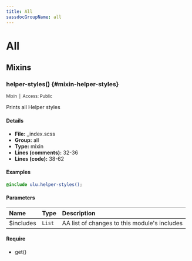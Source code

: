 ```yaml
---
title: All
sassdocGroupName: all
---
```



# All





## Mixins




###  helper-styles() {#mixin-helper-styles} 

<small>Mixin&ensp;|&ensp;Access: Public</small>

  

Prints all Helper styles
    
    

#### Details

- **File:** _index.scss
- **Group:** all
- **Type:** mixin
- **Lines (comments):** 32-36
- **Lines (code):** 38-62
    
    

#### Examples

      


``` scss
@include ulu.helper-styles();
```
  

      

#### Parameters


|Name|Type|Description|
|:--|:--|:--|
|$includes|`List`|AA list of changes to this module's includes|

    

#### Require

- get()
  
  
  